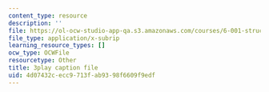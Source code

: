 ```yaml
---
content_type: resource
description: ''
file: https://ol-ocw-studio-app-qa.s3.amazonaws.com/courses/6-001-structure-and-interpretation-of-computer-programs-spring-2005/4d07432cecc9713fab9398f6609f9edf_aAlR3cezPJg.srt
file_type: application/x-subrip
learning_resource_types: []
ocw_type: OCWFile
resourcetype: Other
title: 3play caption file
uid: 4d07432c-ecc9-713f-ab93-98f6609f9edf
---
```

